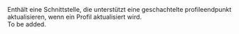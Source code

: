 <Namespace Name="Microsoft.Azure.Management.TrafficManager.Fluent.TrafficManagerEndpoint.UpdateNestedProfileEndpoint">
  <Docs>
    <summary>Enthält eine Schnittstelle, die unterstützt eine geschachtelte profileendpunkt aktualisieren, wenn ein Profil aktualisiert wird.</summary> 
    <remarks>To be added.</remarks>
  </Docs>
</Namespace>
